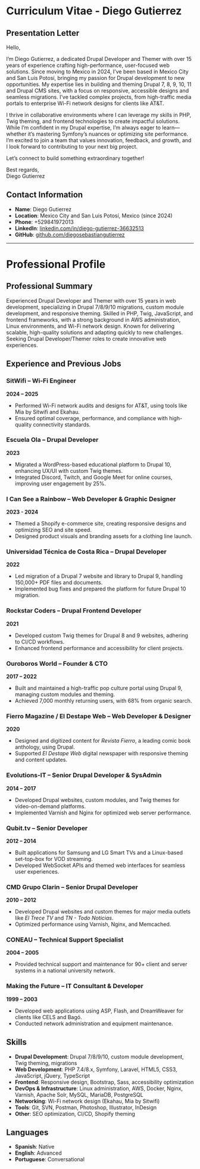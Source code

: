 # Curriculum Vitae - Diego Gutierrez

## Presentation Letter

Hello,

I’m Diego Gutierrez, a dedicated Drupal Developer and Themer with over 15 years of experience crafting high-performance, user-focused web solutions. Since moving to Mexico in 2024, I’ve been based in Mexico City and San Luis Potosí, bringing my passion for Drupal development to new opportunities. My expertise lies in building and theming Drupal 7, 8, 9, 10, 11 and Drupal CMS sites, with a focus on responsive, accessible designs and seamless migrations. I’ve tackled complex projects, from high-traffic media portals to enterprise Wi-Fi network designs for clients like AT&T.

I thrive in collaborative environments where I can leverage my skills in PHP, Twig theming, and frontend technologies to create impactful solutions. While I’m confident in my Drupal expertise, I’m always eager to learn—whether it’s mastering Symfony’s nuances or optimizing site performance. I’m excited to join a team that values innovation, feedback, and growth, and I look forward to contributing to your next big project.

Let’s connect to build something extraordinary together!

Best regards,  
Diego Gutierrez

## Contact Information
- **Name**: Diego Gutierrez
- **Location**: Mexico City and San Luis Potosí, Mexico (since 2024)
- **Phone**: +529841972013
- **LinkedIn**: [linkedin.com/in/diego-gutierrez-36632513](https://www.linkedin.com/in/diego-gutierrez-36632513)
- **GitHub**: [github.com/diegosebastiangutierrez](https://github.com/diegosebastiangutierrez)

---

# Professional Profile

## Professional Summary
Experienced Drupal Developer and Themer with over 15 years in web development, specializing in Drupal 7/8/9/10 migrations, custom module development, and responsive theming. Skilled in PHP, Twig, JavaScript, and frontend frameworks, with a strong background in AWS administration, Linux environments, and Wi-Fi network design. Known for delivering scalable, high-quality solutions and adapting quickly to new challenges. Seeking Drupal Developer/Themer roles to create innovative web experiences.

## Experience and Previous Jobs

### SitWifi – Wi-Fi Engineer
**2024 – 2025**  
- Performed Wi-Fi network audits and designs for AT&T, using tools like Mia by Sitwifi and Ekahau.  
- Ensured optimal coverage, performance, and compliance with high-quality connectivity standards.

### Escuela Ola – Drupal Developer
**2023**  
- Migrated a WordPress-based educational platform to Drupal 10, enhancing UX/UI with custom Twig themes.  
- Integrated Discord, Twitch, and Google Meet for online courses, improving user engagement by 25%.

### I Can See a Rainbow – Web Developer & Graphic Designer
**2023 - 2024**  
- Themed a Shopify e-commerce site, creating responsive designs and optimizing SEO and site speed.  
- Designed product visuals and branding assets for a clothing line launch.

### Universidad Técnica de Costa Rica – Drupal Developer
**2022**  
- Led migration of a Drupal 7 website and library to Drupal 9, handling 150,000+ PDF files and documents.  
- Implemented bug fixes and prepared the platform for future Drupal 10 migration.

### Rockstar Coders – Drupal Frontend Developer
**2021**  
- Developed custom Twig themes for Drupal 8 and 9 websites, adhering to CI/CD workflows.  
- Enhanced frontend performance and accessibility for client projects.

### Ouroboros World – Founder & CTO
**2017 – 2022**  
- Built and maintained a high-traffic pop culture portal using Drupal 9, managing custom modules and theming.  
- Achieved 7,000 monthly returning users, with 68% from organic search.

### Fierro Magazine / El Destape Web – Web Developer & Designer
**2020**  
- Designed and digitized content for *Revista Fierro*, a leading comic book anthology, using Drupal.  
- Supported *El Destape Web* digital newspaper with responsive theming and content updates.

### Evolutions-IT – Senior Drupal Developer & SysAdmin
**2014 – 2017**  
- Developed Drupal websites, custom modules, and Twig themes for video-on-demand platforms.  
- Implemented Varnish and Nginx for optimized web server performance.

### Qubit.tv – Senior Developer
**2012 – 2014**  
- Built applications for Samsung and LG Smart TVs and a Linux-based set-top-box for VOD streaming.  
- Developed WebSocket APIs and themed web interfaces for seamless user experiences.

### CMD Grupo Clarin – Senior Drupal Developer
**2010 – 2012**  
- Developed Drupal websites and custom themes for major media outlets like *El Trece TV* and *TN - Todo Noticias*.  
- Optimized performance using Varnish, Nginx, and Memcached.

### CONEAU – Technical Support Specialist
**2004 – 2005**  
- Provided technical support and maintenance for 90+ client and server systems in a national university network.

### Making the Future – IT Consultant & Developer
**1999 – 2003**  
- Developed web applications using ASP, Flash, and DreamWeaver for clients like CELS and Bagó.  
- Conducted network administration and equipment maintenance.


## Skills

- **Drupal Development**: Drupal 7/8/9/10, custom module development, Twig theming, migrations
- **Web Development**: PHP 7.4/8.x, Symfony, Laravel, HTML5, CSS3, JavaScript, jQuery, TypeScript
- **Frontend**: Responsive design, Bootstrap, Sass, accessibility optimization
- **DevOps & Infrastructure**: Linux administration, AWS, Docker, Nginx, Varnish, Apache Solr, MySQL, MariaDB, PostgreSQL
- **Networking**: Wi-Fi network design (Ekahau, Mia by Sitwifi)
- **Tools**: Git, SVN, Postman, Photoshop, Illustrator, InDesign
- **Other**: SEO optimization, CI/CD, Shopify theming

## Languages
- **Spanish**: Native
- **English**: Advanced
- **Portuguese**: Conversational
